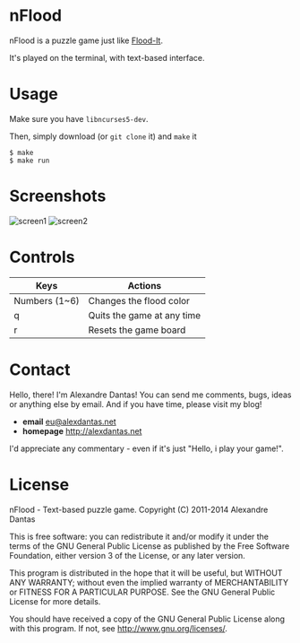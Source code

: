 # nFlood

nFlood is a puzzle game just like [Flood-It](http://unixpapa.com/floodit/).

It's played on the terminal, with text-based interface.

# Usage

Make sure you have `libncurses5-dev`.

Then, simply download (or `git clone` it) and `make` it

    $ make
    $ make run

# Screenshots

![screen1](http://alexdantas.net/projects/nflood/images/game.png)
![screen2](http://alexdantas.net/projects/nflood/images/game2.png)

# Controls

| Keys          | Actions |
| ------------- | ------- |
| Numbers (1~6) | Changes the flood color |
| q             | Quits the game at any time |
| r             | Resets the game board |

# Contact

Hello, there! I'm Alexandre Dantas!
You can send me comments, bugs, ideas or anything else by email.
And if you have time, please visit my blog!

* **email** eu@alexdantas.net
* **homepage** http://alexdantas.net

I'd appreciate any commentary - even if it's just "Hello, i play your game!".

# License

 nFlood - Text-based puzzle game.
 Copyright (C) 2011-2014  Alexandre Dantas

 This is free software: you can redistribute it and/or modify
 it under the terms of the GNU General Public License as published by
 the Free Software Foundation, either version 3 of the License, or
 any later version.

 This program is distributed in the hope that it will be useful,
 but WITHOUT ANY WARRANTY; without even the implied warranty of
 MERCHANTABILITY or FITNESS FOR A PARTICULAR PURPOSE.  See the
 GNU General Public License for more details.

 You should have received a copy of the GNU General Public License
 along with this program.  If not, see <http://www.gnu.org/licenses/>.

